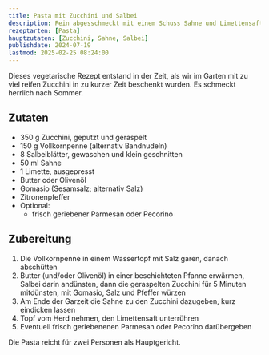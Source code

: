 ```yaml
---
title: Pasta mit Zucchini und Salbei
description: Fein abgesschmeckt mit einem Schuss Sahne und Limettensaft
rezeptarten: [Pasta]
hauptzutaten: [Zucchini, Sahne, Salbei]
publishdate: 2024-07-19
lastmod: 2025-02-25 08:24:00
---
```


Dieses vegetarische Rezept entstand in der Zeit, als wir im Garten mit zu viel reifen Zucchini in zu kurzer Zeit beschenkt wurden. Es schmeckt herrlich nach Sommer.


## Zutaten

- 350 g Zucchini, geputzt und geraspelt
- 150 g Vollkornpenne (alternativ Bandnudeln)
- 8 Salbeiblätter, gewaschen und klein geschnitten
- 50 ml Sahne
- 1 Limette, ausgepresst
- Butter oder Olivenöl
- Gomasio (Sesamsalz; alternativ Salz)
- Zitronenpfeffer 
- Optional:
  - frisch geriebener Parmesan oder Pecorino


## Zubereitung

1. Die Vollkornpenne in einem Wassertopf mit Salz garen, danach abschütten
2. Butter (und/oder Olivenöl) in einer beschichteten Pfanne erwärmen, Salbei darin andünsten, dann die geraspelten Zucchini für 5 Minuten mitdünsten, mit Gomasio, Salz und Pfeffer würzen
3. Am Ende der Garzeit die Sahne zu den Zucchini dazugeben, kurz eindicken lassen
4. Topf vom Herd nehmen, den Limettensaft unterrühren
5. Eventuell frisch geriebenenen Parmesan oder Pecorino darübergeben


Die Pasta reicht für zwei Personen als Hauptgericht.
